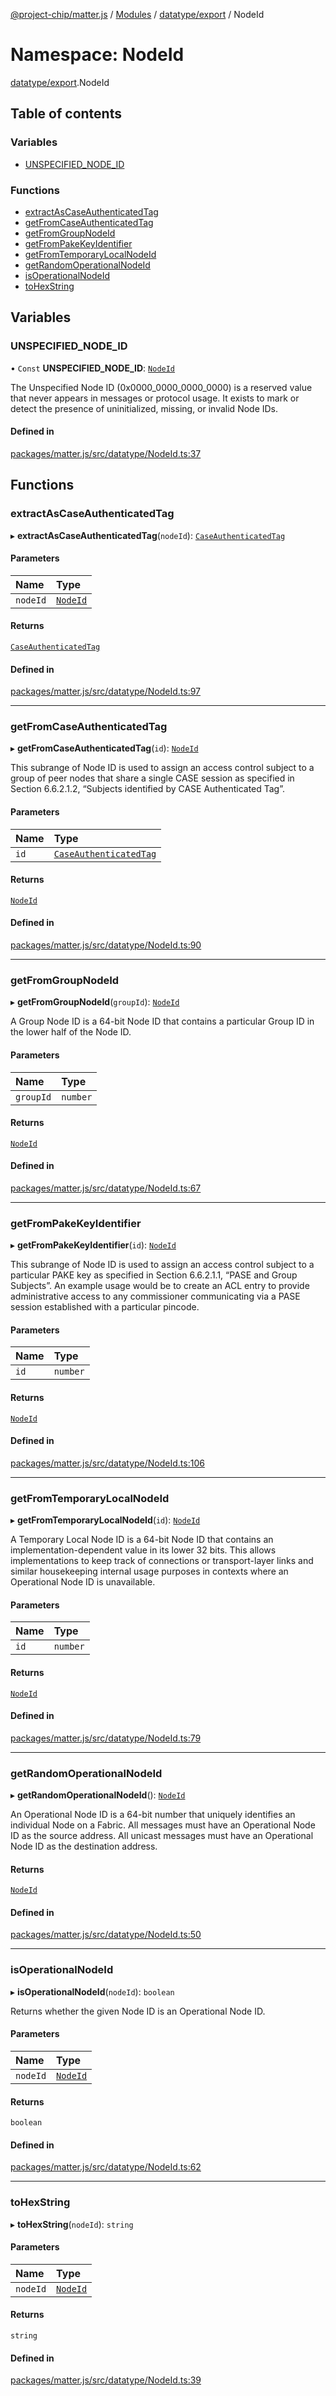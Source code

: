 [@project-chip/matter.js](../README.md) / [Modules](../modules.md) / [datatype/export](datatype_export.md) / NodeId

# Namespace: NodeId

[datatype/export](datatype_export.md).NodeId

## Table of contents

### Variables

- [UNSPECIFIED\_NODE\_ID](datatype_export.NodeId.md#unspecified_node_id)

### Functions

- [extractAsCaseAuthenticatedTag](datatype_export.NodeId.md#extractascaseauthenticatedtag)
- [getFromCaseAuthenticatedTag](datatype_export.NodeId.md#getfromcaseauthenticatedtag)
- [getFromGroupNodeId](datatype_export.NodeId.md#getfromgroupnodeid)
- [getFromPakeKeyIdentifier](datatype_export.NodeId.md#getfrompakekeyidentifier)
- [getFromTemporaryLocalNodeId](datatype_export.NodeId.md#getfromtemporarylocalnodeid)
- [getRandomOperationalNodeId](datatype_export.NodeId.md#getrandomoperationalnodeid)
- [isOperationalNodeId](datatype_export.NodeId.md#isoperationalnodeid)
- [toHexString](datatype_export.NodeId.md#tohexstring)

## Variables

### UNSPECIFIED\_NODE\_ID

• `Const` **UNSPECIFIED\_NODE\_ID**: [`NodeId`](datatype_export.md#nodeid)

The Unspecified Node ID (0x0000_0000_0000_0000) is a reserved value that never appears in messages or protocol
usage. It exists to mark or detect the presence of uninitialized, missing, or invalid Node IDs.

#### Defined in

[packages/matter.js/src/datatype/NodeId.ts:37](https://github.com/project-chip/matter.js/blob/558e12c94a201592c28c7bc0743705360b3e5ca6/packages/matter.js/src/datatype/NodeId.ts#L37)

## Functions

### extractAsCaseAuthenticatedTag

▸ **extractAsCaseAuthenticatedTag**(`nodeId`): [`CaseAuthenticatedTag`](datatype_export.md#caseauthenticatedtag)

#### Parameters

| Name | Type |
| :------ | :------ |
| `nodeId` | [`NodeId`](datatype_export.md#nodeid) |

#### Returns

[`CaseAuthenticatedTag`](datatype_export.md#caseauthenticatedtag)

#### Defined in

[packages/matter.js/src/datatype/NodeId.ts:97](https://github.com/project-chip/matter.js/blob/558e12c94a201592c28c7bc0743705360b3e5ca6/packages/matter.js/src/datatype/NodeId.ts#L97)

___

### getFromCaseAuthenticatedTag

▸ **getFromCaseAuthenticatedTag**(`id`): [`NodeId`](datatype_export.md#nodeid)

This subrange of Node ID is used to assign an access control subject to a group of peer nodes that share a
single CASE session as specified in Section 6.6.2.1.2, “Subjects identified by CASE Authenticated Tag”.

#### Parameters

| Name | Type |
| :------ | :------ |
| `id` | [`CaseAuthenticatedTag`](datatype_export.md#caseauthenticatedtag) |

#### Returns

[`NodeId`](datatype_export.md#nodeid)

#### Defined in

[packages/matter.js/src/datatype/NodeId.ts:90](https://github.com/project-chip/matter.js/blob/558e12c94a201592c28c7bc0743705360b3e5ca6/packages/matter.js/src/datatype/NodeId.ts#L90)

___

### getFromGroupNodeId

▸ **getFromGroupNodeId**(`groupId`): [`NodeId`](datatype_export.md#nodeid)

A Group Node ID is a 64-bit Node ID that contains a particular Group ID in the lower half of the Node ID.

#### Parameters

| Name | Type |
| :------ | :------ |
| `groupId` | `number` |

#### Returns

[`NodeId`](datatype_export.md#nodeid)

#### Defined in

[packages/matter.js/src/datatype/NodeId.ts:67](https://github.com/project-chip/matter.js/blob/558e12c94a201592c28c7bc0743705360b3e5ca6/packages/matter.js/src/datatype/NodeId.ts#L67)

___

### getFromPakeKeyIdentifier

▸ **getFromPakeKeyIdentifier**(`id`): [`NodeId`](datatype_export.md#nodeid)

This subrange of Node ID is used to assign an access control subject to a particular PAKE key as specified in
Section 6.6.2.1.1, “PASE and Group Subjects”. An example usage would be to create an ACL entry to provide
administrative access to any commissioner communicating via a PASE session established with a particular pincode.

#### Parameters

| Name | Type |
| :------ | :------ |
| `id` | `number` |

#### Returns

[`NodeId`](datatype_export.md#nodeid)

#### Defined in

[packages/matter.js/src/datatype/NodeId.ts:106](https://github.com/project-chip/matter.js/blob/558e12c94a201592c28c7bc0743705360b3e5ca6/packages/matter.js/src/datatype/NodeId.ts#L106)

___

### getFromTemporaryLocalNodeId

▸ **getFromTemporaryLocalNodeId**(`id`): [`NodeId`](datatype_export.md#nodeid)

A Temporary Local Node ID is a 64-bit Node ID that contains an implementation-dependent value in its lower
32 bits. This allows implementations to keep track of connections or transport-layer links and similar
housekeeping internal usage purposes in contexts where an Operational Node ID is unavailable.

#### Parameters

| Name | Type |
| :------ | :------ |
| `id` | `number` |

#### Returns

[`NodeId`](datatype_export.md#nodeid)

#### Defined in

[packages/matter.js/src/datatype/NodeId.ts:79](https://github.com/project-chip/matter.js/blob/558e12c94a201592c28c7bc0743705360b3e5ca6/packages/matter.js/src/datatype/NodeId.ts#L79)

___

### getRandomOperationalNodeId

▸ **getRandomOperationalNodeId**(): [`NodeId`](datatype_export.md#nodeid)

An Operational Node ID is a 64-bit number that uniquely identifies an individual Node on a Fabric. All messages
must have an Operational Node ID as the source address. All unicast messages must have an Operational Node ID
as the destination address.

#### Returns

[`NodeId`](datatype_export.md#nodeid)

#### Defined in

[packages/matter.js/src/datatype/NodeId.ts:50](https://github.com/project-chip/matter.js/blob/558e12c94a201592c28c7bc0743705360b3e5ca6/packages/matter.js/src/datatype/NodeId.ts#L50)

___

### isOperationalNodeId

▸ **isOperationalNodeId**(`nodeId`): `boolean`

Returns whether the given Node ID is an Operational Node ID.

#### Parameters

| Name | Type |
| :------ | :------ |
| `nodeId` | [`NodeId`](datatype_export.md#nodeid) |

#### Returns

`boolean`

#### Defined in

[packages/matter.js/src/datatype/NodeId.ts:62](https://github.com/project-chip/matter.js/blob/558e12c94a201592c28c7bc0743705360b3e5ca6/packages/matter.js/src/datatype/NodeId.ts#L62)

___

### toHexString

▸ **toHexString**(`nodeId`): `string`

#### Parameters

| Name | Type |
| :------ | :------ |
| `nodeId` | [`NodeId`](datatype_export.md#nodeid) |

#### Returns

`string`

#### Defined in

[packages/matter.js/src/datatype/NodeId.ts:39](https://github.com/project-chip/matter.js/blob/558e12c94a201592c28c7bc0743705360b3e5ca6/packages/matter.js/src/datatype/NodeId.ts#L39)
